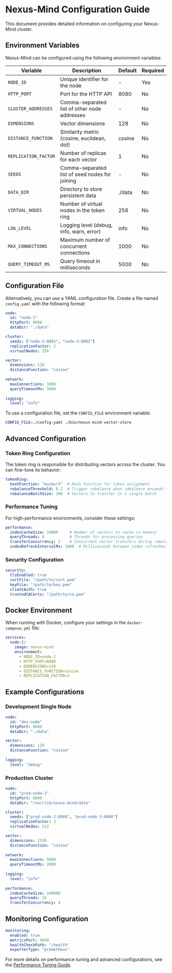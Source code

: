 # Nexus-Mind Configuration Guide

This document provides detailed information on configuring your Nexus-Mind cluster.

## Environment Variables

Nexus-Mind can be configured using the following environment variables:

| Variable | Description | Default | Required |
|----------|-------------|---------|----------|
| `NODE_ID` | Unique identifier for the node | - | Yes |
| `HTTP_PORT` | Port for the HTTP API | 8080 | No |
| `CLUSTER_ADDRESSES` | Comma-separated list of other node addresses | - | No |
| `DIMENSIONS` | Vector dimensions | 128 | No |
| `DISTANCE_FUNCTION` | Similarity metric (cosine, euclidean, dot) | cosine | No |
| `REPLICATION_FACTOR` | Number of replicas for each vector | 1 | No |
| `SEEDS` | Comma-separated list of seed nodes for joining | - | No |
| `DATA_DIR` | Directory to store persistent data | ./data | No |
| `VIRTUAL_NODES` | Number of virtual nodes in the token ring | 256 | No |
| `LOG_LEVEL` | Logging level (debug, info, warn, error) | info | No |
| `MAX_CONNECTIONS` | Maximum number of concurrent connections | 1000 | No |
| `QUERY_TIMEOUT_MS` | Query timeout in milliseconds | 5000 | No |

## Configuration File

Alternatively, you can use a YAML configuration file. Create a file named `config.yaml` with the following format:

```yaml
node:
  id: "node-1"
  httpPort: 8080
  dataDir: "./data"

cluster:
  seeds: ["node-2:8081", "node-3:8082"]
  replicationFactor: 2
  virtualNodes: 256

vector:
  dimensions: 128
  distanceFunction: "cosine"
  
network:
  maxConnections: 1000
  queryTimeoutMs: 5000
  
logging:
  level: "info"
```

To use a configuration file, set the `CONFIG_FILE` environment variable:

```bash
CONFIG_FILE=./config.yaml ./bin/nexus-mind-vector-store
```

## Advanced Configuration

### Token Ring Configuration

The token ring is responsible for distributing vectors across the cluster. You can fine-tune its behavior:

```yaml
tokenRing:
  hashFunction: "murmur3"  # Hash function for token assignment
  rebalanceThreshold: 0.2  # Trigger rebalance when imbalance exceeds this threshold
  rebalanceBatchSize: 100  # Vectors to transfer in a single batch
```

### Performance Tuning

For high-performance environments, consider these settings:

```yaml
performance:
  indexCacheSize: 10000     # Number of vectors to cache in memory
  queryThreads: 4           # Threads for processing queries
  transferConcurrency: 2    # Concurrent vector transfers during rebalancing
  indexRefreshIntervalMs: 1000  # Milliseconds between index refreshes
```

### Security Configuration

```yaml
security:
  tlsEnabled: true
  certFile: "/path/to/cert.pem"
  keyFile: "/path/to/key.pem"
  clientAuth: true
  trustedCACerts: "/path/to/ca.pem"
```

## Docker Environment

When running with Docker, configure your settings in the `docker-compose.yml` file:

```yaml
services:
  node-1:
    image: nexus-mind
    environment:
      - NODE_ID=node-1
      - HTTP_PORT=8080
      - DIMENSIONS=128
      - DISTANCE_FUNCTION=cosine
      - REPLICATION_FACTOR=2
```

## Example Configurations

### Development Single Node

```yaml
node:
  id: "dev-node"
  httpPort: 8080
  dataDir: "./data"

vector:
  dimensions: 128
  distanceFunction: "cosine"
  
logging:
  level: "debug"
```

### Production Cluster

```yaml
node:
  id: "prod-node-1"
  httpPort: 8080
  dataDir: "/var/lib/nexus-mind/data"

cluster:
  seeds: ["prod-node-2:8080", "prod-node-3:8080"]
  replicationFactor: 3
  virtualNodes: 512

vector:
  dimensions: 1536
  distanceFunction: "cosine"
  
network:
  maxConnections: 5000
  queryTimeoutMs: 2000
  
logging:
  level: "info"
  
performance:
  indexCacheSize: 100000
  queryThreads: 16
  transferConcurrency: 4
```

## Monitoring Configuration

```yaml
monitoring:
  enabled: true
  metricsPort: 9090
  healthCheckPath: "/health"
  exporterType: "prometheus"
```

For more details on performance tuning and advanced configurations, see the [Performance Tuning Guide](./performance_tuning.md).